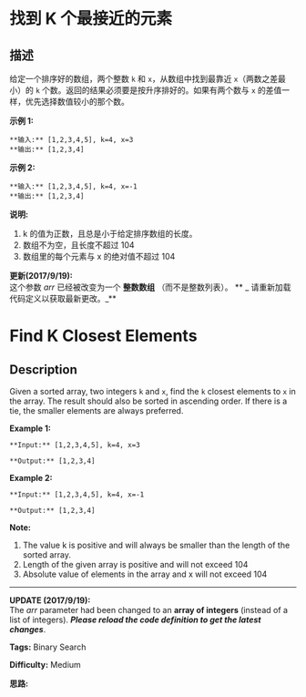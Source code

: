 # 找到 K 个最接近的元素

## 描述

给定一个排序好的数组，两个整数 `k` 和 `x`，从数组中找到最靠近 `x`（两数之差最小）的 `k` 个数。返回的结果必须要是按升序排好的。如果有两个数与 `x` 的差值一样，优先选择数值较小的那个数。

**示例  1:**

    
    
    **输入:** [1,2,3,4,5], k=4, x=3
    **输出:** [1,2,3,4]
    



**示例 2:**

    
    
    **输入:** [1,2,3,4,5], k=4, x=-1
    **输出:** [1,2,3,4]
    



**说明:**

  1. k 的值为正数，且总是小于给定排序数组的长度。
  2. 数组不为空，且长度不超过 104
  3. 数组里的每个元素与 x 的绝对值不超过 104



**更新(2017/9/19):**  
这个参数 _arr_ 已经被改变为一个 **整数数组** （而不是整数列表）。 ** _  请重新加载代码定义以获取最新更改。_**



# Find K Closest Elements

## Description



Given a sorted array, two integers `k` and `x`, find the `k` closest elements to `x` in the array. The result should also be sorted in ascending order. If there is a tie, the smaller elements are always preferred.

**Example 1:**  

    
    
    **Input:** [1,2,3,4,5], k=4, x=3
    **Output:** [1,2,3,4]
    

**Example 2:**  

    
    
    **Input:** [1,2,3,4,5], k=4, x=-1
    **Output:** [1,2,3,4]
    

**Note:**  

  1. The value k is positive and will always be smaller than the length of the sorted array.
  2. Length of the given array is positive and will not exceed 104
  3. Absolute value of elements in the array and x will not exceed 104

* * *

**UPDATE (2017/9/19):**  
The _arr_ parameter had been changed to an **array of integers** (instead of a list of integers). **_Please reload the code definition to get the latest changes_**.


**Tags:** Binary Search

**Difficulty:** Medium

**思路:**
